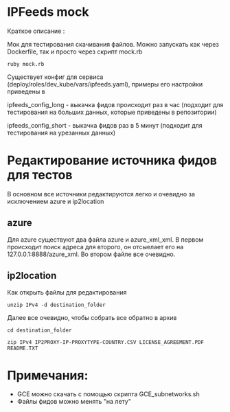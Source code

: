 # IPFeeds mock

Краткое описание :

Мок для тестирования скачивания файлов. Можно запускать как через Dockerfile, так и просто через скрипт mock.rb

 `ruby mock.rb`

Существует конфиг для сервиса (deploy/roles/dev_kube/vars/ipfeeds.yaml), примеры его настройки приведены в

ipfeeds_config_long  - выкачка фидов происходит раз в час (подходит для тестирования на больших данных, которые приведены в репозитории)

ipfeeds_config_short - выкачка фидов раз в 5 минут (подходит для тестирования на урезанных данных)


# Редактирование источника фидов для тестов

В основном все источники редактируются легко и очевидно за исключением azure и ip2location

## azure
Для azure существуют два файла azure и azure_xml_xml. В первом происходит поиск адреса для второго, он отсыелает его на 127.0.0.1:8888/azure_xml.
Во втором файле все очевидно.

## ip2location 
Как открыть файлы для редактирования

 `unzip IPv4 -d destination_folder`

Далее все очевидно, чтобы собрать все обратно в архив

`cd destination_folder`

`zip IPv4 IP2PROXY-IP-PROXYTYPE-COUNTRY.CSV LICENSE_AGREEMENT.PDF README.TXT`


# Примечания:

- GCE можно скачать с помощью скрипта GCE_subnetworks.sh
- Файлы фидов можно менять "на лету"
